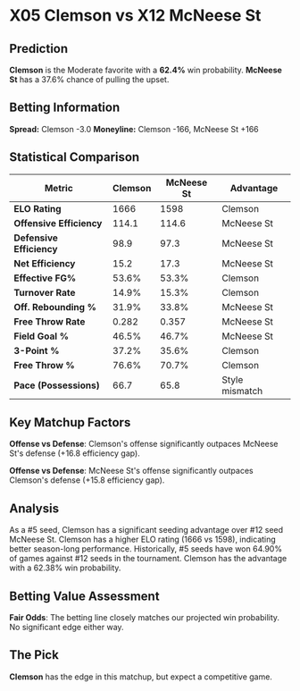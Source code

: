 # X05 Clemson vs X12 McNeese St

## Prediction
**Clemson** is the Moderate favorite with a **62.4%** win probability.
**McNeese St** has a 37.6% chance of pulling the upset.

## Betting Information
**Spread:** Clemson -3.0
**Moneyline:** Clemson -166, McNeese St +166

## Statistical Comparison

| Metric | Clemson | McNeese St | Advantage |
|--------|-----------------|-----------------|----------|
| **ELO Rating** | 1666 | 1598 | Clemson |
| **Offensive Efficiency** | 114.1 | 114.6 | McNeese St |
| **Defensive Efficiency** | 98.9 | 97.3 | McNeese St |
| **Net Efficiency** | 15.2 | 17.3 | McNeese St |
| **Effective FG%** | 53.6% | 53.3% | Clemson |
| **Turnover Rate** | 14.9% | 15.3% | Clemson |
| **Off. Rebounding %** | 31.9% | 33.8% | McNeese St |
| **Free Throw Rate** | 0.282 | 0.357 | McNeese St |
| **Field Goal %** | 46.5% | 46.7% | McNeese St |
| **3-Point %** | 37.2% | 35.6% | Clemson |
| **Free Throw %** | 76.6% | 70.7% | Clemson |
| **Pace (Possessions)** | 66.7 | 65.8 | Style mismatch |

## Key Matchup Factors

**Offense vs Defense**: Clemson's offense significantly outpaces McNeese St's defense (+16.8 efficiency gap).

**Offense vs Defense**: McNeese St's offense significantly outpaces Clemson's defense (+15.8 efficiency gap).

## Analysis

As a #5 seed, Clemson has a significant seeding advantage over #12 seed McNeese St. Clemson has a higher ELO rating (1666 vs 1598), indicating better season-long performance. Historically, #5 seeds have won 64.90% of games against #12 seeds in the tournament. Clemson has the advantage with a 62.38% win probability.

## Betting Value Assessment

**Fair Odds**: The betting line closely matches our projected win probability. No significant edge either way.

## The Pick

**Clemson** has the edge in this matchup, but expect a competitive game.

